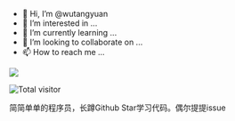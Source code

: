 - 👋 Hi, I’m @wutangyuan
- 👀 I’m interested in ...
- 🌱 I’m currently learning ...
- 💞️ I’m looking to collaborate on ...
- 📫 How to reach me ...

![](https://komarev.com/ghpvc/?username=wutangyuan)

![Total visitor](https://visitor-count-badge.herokuapp.com/total.svg?repo_id=${wutangyuan})

简简单单的程序员，长蹲Github Star学习代码。偶尔提提issue
